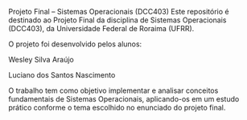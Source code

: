 Projeto Final – Sistemas Operacionais (DCC403)
Este repositório é destinado ao Projeto Final da disciplina de Sistemas Operacionais (DCC403), da Universidade Federal de Roraima (UFRR).

O projeto foi desenvolvido pelos alunos:

Wesley Silva Araújo

Luciano dos Santos Nascimento

O trabalho tem como objetivo implementar e analisar conceitos fundamentais de Sistemas Operacionais, aplicando-os em um estudo prático conforme o tema escolhido no enunciado do projeto final.
